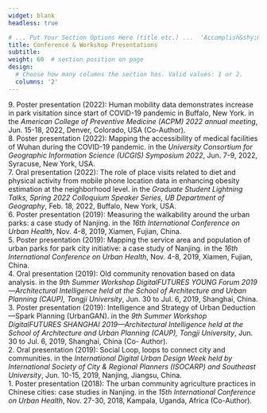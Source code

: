 ```yaml
---
widget: blank
headless: true

# ... Put Your Section Options Here (title etc.) ...  'Accomplish&shy;ments'
title: Conference & Workshop Presentations
subtitle:
weight: 60  # section position on page
design:
  # Choose how many columns the section has. Valid values: 1 or 2.
  columns: '2'
---
```


9\. Poster presentation (2022): Human mobility data demonstrates increase in park visitation since start of COVID-19 pandemic in Buffalo, New York. in the *American College of Preventive Medicine (ACPM) 2022 annual meeting*, Jun. 15-18, 2022, Denver, Colorado, USA (Co-Author).\
8\. Poster presentation (2022): Mapping the accessibility of medical facilities of Wuhan during the COVID-19 pandemic. in the *University Consortium for Geographic Information Science (UCGIS) Symposium 2022*, Jun. 7-9, 2022, Syracuse, New York, USA.\
7\. Oral presentation (2022): The role of place visits related to diet and physical activity from mobile phone location data in enhancing obesity estimation at the neighborhood level. in the *Graduate Student Lightning Talks, Spring 2022 Colloquium Speaker Series, UB Department of Geography*, Feb. 18, 2022, Buffalo, New York, USA.\
6\. Poster presentation (2019): Measuring the walkability around the urban parks: a case study of Nanjing. in the *16th International Conference on Urban Health*, Nov. 4-8, 2019, Xiamen, Fujian, China.\
5\. Poster presentation (2019): Mapping the service area and population of urban parks for park city initiative: a case study of Nanjing. in the *16th International Conference on Urban Health*, Nov. 4-8, 2019, Xiamen, Fujian, China.\
4\. Oral presentation (2019): Old community renovation based on data analysis. in the *9th Summer Workshop DigitalFUTURES YOUNG Forum 2019—Architectural Intelligence held at the School of Architecture and Urban Planning (CAUP), Tongji University*, Jun. 30 to Jul. 6, 2019, Shanghai, China.\
3\. Poster presentation (2019): Intelligence and Strategy of Urban Deduction—Spark Planning (UrbanGAN). in the *9th Summer Workshop DigitalFUTURES SHANGHAI 2019—Architectural Intelligence held at the School of Architecture and Urban Planning (CAUP), Tongji University*, Jun. 30 to Jul. 6, 2019, Shanghai, China (Co- Author).\
2\. Oral presentation (2019): Social Loop, loops to connect city and communities. in the *International Digital Urban Design Week held by International Society of City & Regional Planners (ISOCARP) and Southeast University*, Jun. 10-15, 2019, Nanjing, Jiangsu, China.\
1\. Poster presentation (2018): The urban community agriculture practices in Chinese cities: case studies in Nanjing. in the *15th International Conference on Urban Health*, Nov. 27-30, 2018, Kampala, Uganda, Africa (Co-Author).
